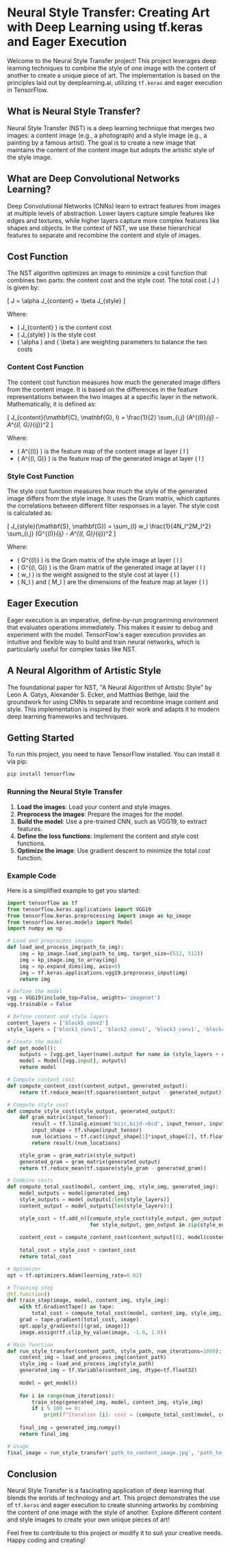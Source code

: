 # Neural Style Transfer: Creating Art with Deep Learning using tf.keras and Eager Execution

Welcome to the Neural Style Transfer project! This project leverages deep learning techniques to combine the style of one image with the content of another to create a unique piece of art. The implementation is based on the principles laid out by deeplearning.ai, utilizing `tf.keras` and eager execution in TensorFlow.

## What is Neural Style Transfer?

Neural Style Transfer (NST) is a deep learning technique that merges two images: a content image (e.g., a photograph) and a style image (e.g., a painting by a famous artist). The goal is to create a new image that maintains the content of the content image but adopts the artistic style of the style image.

## What are Deep Convolutional Networks Learning?

Deep Convolutional Networks (CNNs) learn to extract features from images at multiple levels of abstraction. Lower layers capture simple features like edges and textures, while higher layers capture more complex features like shapes and objects. In the context of NST, we use these hierarchical features to separate and recombine the content and style of images.

## Cost Function

The NST algorithm optimizes an image to minimize a cost function that combines two parts: the content cost and the style cost. The total cost \( J \) is given by:

\[ J = \alpha J_{content} + \beta J_{style} \]

Where:
- \( J_{content} \) is the content cost
- \( J_{style} \) is the style cost
- \( \alpha \) and \( \beta \) are weighting parameters to balance the two costs

### Content Cost Function

The content cost function measures how much the generated image differs from the content image. It is based on the differences in the feature representations between the two images at a specific layer in the network. Mathematically, it is defined as:

\[ J_{content}(\mathbf{C}, \mathbf{G}, l) = \frac{1}{2} \sum_{i,j} (A^{(l)}_{ij} - A^{(l, G)}_{ij})^2 \]

Where:
- \( A^{(l)} \) is the feature map of the content image at layer \( l \)
- \( A^{(l, G)} \) is the feature map of the generated image at layer \( l \)

### Style Cost Function

The style cost function measures how much the style of the generated image differs from the style image. It uses the Gram matrix, which captures the correlations between different filter responses in a layer. The style cost is calculated as:

\[ J_{style}(\mathbf{S}, \mathbf{G}) = \sum_{l} w_l \frac{1}{4N_l^2M_l^2} \sum_{i,j} (G^{(l)}_{ij} - A^{(l, G)}_{ij})^2 \]

Where:
- \( G^{(l)} \) is the Gram matrix of the style image at layer \( l \)
- \( G^{(l, G)} \) is the Gram matrix of the generated image at layer \( l \)
- \( w_l \) is the weight assigned to the style cost at layer \( l \)
- \( N_l \) and \( M_l \) are the dimensions of the feature map at layer \( l \)

## Eager Execution

Eager execution is an imperative, define-by-run programming environment that evaluates operations immediately. This makes it easier to debug and experiment with the model. TensorFlow's eager execution provides an intuitive and flexible way to build and train neural networks, which is particularly useful for complex tasks like NST.

## A Neural Algorithm of Artistic Style

The foundational paper for NST, "A Neural Algorithm of Artistic Style" by Leon A. Gatys, Alexander S. Ecker, and Matthias Bethge, laid the groundwork for using CNNs to separate and recombine image content and style. This implementation is inspired by their work and adapts it to modern deep learning frameworks and techniques.

## Getting Started

To run this project, you need to have TensorFlow installed. You can install it via pip:

```bash
pip install tensorflow
```

### Running the Neural Style Transfer

1. **Load the images**: Load your content and style images.
2. **Preprocess the images**: Prepare the images for the model.
3. **Build the model**: Use a pre-trained CNN, such as VGG19, to extract features.
4. **Define the loss functions**: Implement the content and style cost functions.
5. **Optimize the image**: Use gradient descent to minimize the total cost function.

### Example Code

Here is a simplified example to get you started:

```python
import tensorflow as tf
from tensorflow.keras.applications import VGG19
from tensorflow.keras.preprocessing import image as kp_image
from tensorflow.keras.models import Model
import numpy as np

# Load and preprocess images
def load_and_process_img(path_to_img):
    img = kp_image.load_img(path_to_img, target_size=(512, 512))
    img = kp_image.img_to_array(img)
    img = np.expand_dims(img, axis=0)
    img = tf.keras.applications.vgg19.preprocess_input(img)
    return img

# Define the model
vgg = VGG19(include_top=False, weights='imagenet')
vgg.trainable = False

# Define content and style layers
content_layers = ['block5_conv2']
style_layers = ['block1_conv1', 'block2_conv1', 'block3_conv1', 'block4_conv1', 'block5_conv1']

# Create the model
def get_model():
    outputs = [vgg.get_layer(name).output for name in (style_layers + content_layers)]
    model = Model([vgg.input], outputs)
    return model

# Compute content cost
def compute_content_cost(content_output, generated_output):
    return tf.reduce_mean(tf.square(content_output - generated_output))

# Compute style cost
def compute_style_cost(style_output, generated_output):
    def gram_matrix(input_tensor):
        result = tf.linalg.einsum('bijc,bijd->bcd', input_tensor, input_tensor)
        input_shape = tf.shape(input_tensor)
        num_locations = tf.cast(input_shape[1]*input_shape[2], tf.float32)
        return result/(num_locations)

    style_gram = gram_matrix(style_output)
    generated_gram = gram_matrix(generated_output)
    return tf.reduce_mean(tf.square(style_gram - generated_gram))

# Combine costs
def compute_total_cost(model, content_img, style_img, generated_img):
    model_outputs = model(generated_img)
    style_outputs = model_outputs[:len(style_layers)]
    content_output = model_outputs[len(style_layers):]

    style_cost = tf.add_n([compute_style_cost(style_output, gen_output)
                           for style_output, gen_output in zip(style_outputs, model(style_img)[:len(style_layers)])])
    
    content_cost = compute_content_cost(content_output[0], model(content_img)[len(style_layers)])
    
    total_cost = style_cost + content_cost
    return total_cost

# Optimizer
opt = tf.optimizers.Adam(learning_rate=0.02)

# Training step
@tf.function()
def train_step(image, model, content_img, style_img):
    with tf.GradientTape() as tape:
        total_cost = compute_total_cost(model, content_img, style_img, image)
    grad = tape.gradient(total_cost, image)
    opt.apply_gradients([(grad, image)])
    image.assign(tf.clip_by_value(image, -1.0, 1.0))

# Main function
def run_style_transfer(content_path, style_path, num_iterations=1000):
    content_img = load_and_process_img(content_path)
    style_img = load_and_process_img(style_path)
    generated_img = tf.Variable(content_img, dtype=tf.float32)
    
    model = get_model()
    
    for i in range(num_iterations):
        train_step(generated_img, model, content_img, style_img)
        if i % 100 == 0:
            print(f"Iteration {i}: cost = {compute_total_cost(model, content_img, style_img, generated_img)}")
            
    final_img = generated_img.numpy()
    return final_img

# Usage
final_image = run_style_transfer('path_to_content_image.jpg', 'path_to_style_image.jpg')
```

## Conclusion

Neural Style Transfer is a fascinating application of deep learning that blends the worlds of technology and art. This project demonstrates the use of `tf.keras` and eager execution to create stunning artworks by combining the content of one image with the style of another. Explore different content and style images to create your own unique pieces of art!

Feel free to contribute to this project or modify it to suit your creative needs. Happy coding and creating!

